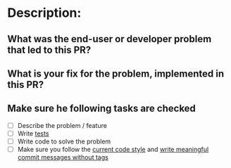 # Description:

<!--
Thanks so much for the contribution!

Note that you must abide by the [code of conduct](https://github.com/rubygems/rubygems/blob/master/CODE_OF_CONDUCT.md) to contribute to this project.

To make reviewing this PR a bit easier, please fill out answers to the following questions.
-->

## What was the end-user or developer problem that led to this PR?

<!-- Write a clear and complete description of the problem -->

## What is your fix for the problem, implemented in this PR?

<!-- Explain the fix being implemented. Include any diagnosis you run to
determine the cause of the issue and your conclusions. If you considered other
alternatives, explain why you end up choosing the current implementation -->

## Make sure he following tasks are checked

- [ ] Describe the problem / feature
- [ ] Write [tests](https://github.com/rubygems/rubygems/blob/master/bundler/doc/development/PULL_REQUESTS.md#tests)
- [ ] Write code to solve the problem
- [ ] Make sure you follow the [current code style](https://github.com/rubygems/rubygems/blob/master/bundler/doc/development/PULL_REQUESTS.md#code-formatting) and [write meaningful commit messages without tags](https://github.com/rubygems/rubygems/blob/master/bundler/doc/development/PULL_REQUESTS.md#commit-messages)
